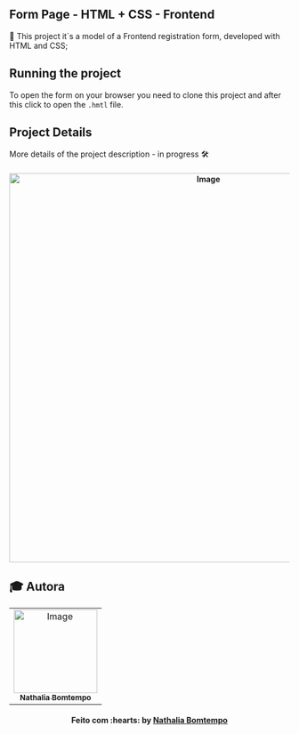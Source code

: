 ## Form Page - HTML + CSS - Frontend
:pushpin: This project it`s a model of a Frontend registration form, developed with HTML and CSS;

## Running the project

To open the form on your browser you need to clone this project and after this click to open the `.hmtl` file.

## Project Details

More details of the project description - in progress :hammer_and_wrench:

<h4 align="center">
<img src="https://user-images.githubusercontent.com/70415844/158279773-396cdb72-79e6-4118-97c0-bf9e2ea806e5.png" width="700px;" alt="Image" />
</h4> 

## :mortar_board: Autora
<table align="center">
    <tr>
        <td align="center">
            <a href="https://github.com/NathaliaBomtemp">
               <img src="https://user-images.githubusercontent.com/70415844/158703092-49a4ca70-a69c-45fb-8fba-886324e8e831.png" width="150px;" alt="Image" />
                <br />
                <sub><b>Nathalia Bomtempo</b></sub>
            </a>
        </td>    
    </tr>
</table>
<h4 align="center">
   Feito com :hearts: by  <a href="https://www.linkedin.com/in/nathalia-bomtempo/" target="_blank"> Nathalia Bomtempo </a>
</h4>


